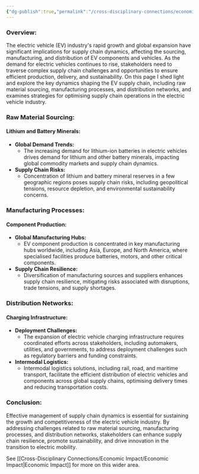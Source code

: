 ```yaml
---
{"dg-publish":true,"permalink":"/cross-disciplinary-connections/economic-impact/supply-chain-dynamics/"}
---
```


### Overview:

The electric vehicle (EV) industry's rapid growth and global expansion have significant implications for supply chain dynamics, affecting the sourcing, manufacturing, and distribution of EV components and vehicles. As the demand for electric vehicles continues to rise, stakeholders need to traverse complex supply chain challenges and opportunities to ensure efficient production, delivery, and sustainability. On this page I shed light and explore the key dynamics shaping the EV supply chain, including raw material sourcing, manufacturing processes, and distribution networks, and examines strategies for optimising supply chain operations in the electric vehicle industry.

### Raw Material Sourcing:

#### Lithium and Battery Minerals:

- **Global Demand Trends:**
    - The increasing demand for lithium-ion batteries in electric vehicles drives demand for lithium and other battery minerals, impacting global commodity markets and supply chain dynamics.
- **Supply Chain Risks:**
    - Concentration of lithium and battery mineral reserves in a few geographic regions poses supply chain risks, including geopolitical tensions, resource depletion, and environmental sustainability concerns.

### Manufacturing Processes:

#### Component Production:

- **Global Manufacturing Hubs:**
    - EV component production is concentrated in key manufacturing hubs worldwide, including Asia, Europe, and North America, where specialised facilities produce batteries, motors, and other critical components.
- **Supply Chain Resilience:**
    - Diversification of manufacturing sources and suppliers enhances supply chain resilience, mitigating risks associated with disruptions, trade tensions, and supply shortages.

### Distribution Networks:

#### Charging Infrastructure:

- **Deployment Challenges:**
    - The expansion of electric vehicle charging infrastructure requires coordinated efforts across stakeholders, including automakers, utilities, and governments, to address deployment challenges such as regulatory barriers and funding constraints.
- **Intermodal Logistics:**
    - Intermodal logistics solutions, including rail, road, and maritime transport, facilitate the efficient distribution of electric vehicles and components across global supply chains, optimising delivery times and reducing transportation costs.

### Conclusion:

Effective management of supply chain dynamics is essential for sustaining the growth and competitiveness of the electric vehicle industry. By addressing challenges related to raw material sourcing, manufacturing processes, and distribution networks, stakeholders can enhance supply chain resilience, promote sustainability, and drive innovation in the transition to electric mobility.

See [[Cross-Disciplinary Connections/Economic Impact/Economic Impact\|Economic Impact]] for more on this wider area. 
